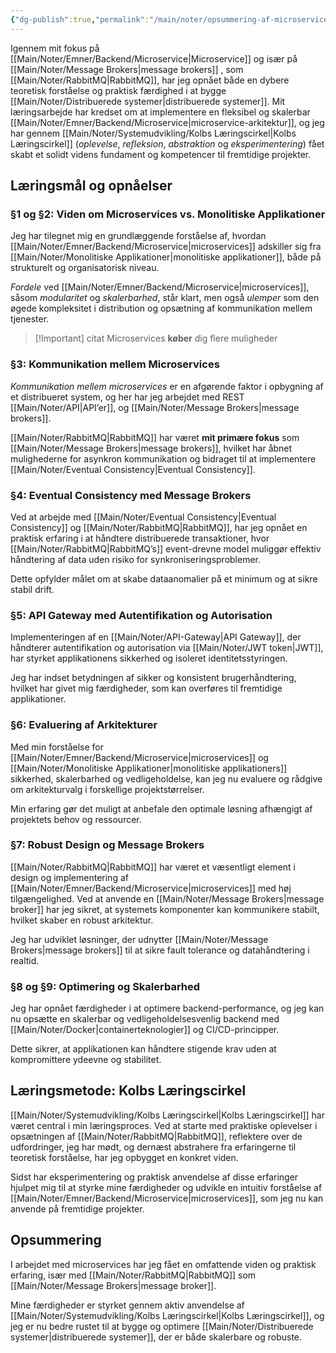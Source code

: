 ```yaml
---
{"dg-publish":true,"permalink":"/main/noter/opsummering-af-microservices/","created":"2024-11-13T07:56:06.862+01:00"}
---
```


Igennem mit fokus på [[Main/Noter/Emner/Backend/Microservice\|Microservice]] og især på [[Main/Noter/Message Brokers\|message brokers]] , som [[Main/Noter/RabbitMQ\|RabbitMQ]], har jeg opnået både en dybere teoretisk forståelse og praktisk færdighed i at bygge [[Main/Noter/Distribuerede systemer\|distribuerede systemer]]. 
Mit læringsarbejde har kredset om at implementere en fleksibel og skalerbar [[Main/Noter/Emner/Backend/Microservice\|microservice-arkitektur]], og jeg har gennem [[Main/Noter/Systemudvikling/Kolbs Læringscirkel\|Kolbs Læringscirkel]] (*oplevelse*, *refleksion*, *abstraktion* og *eksperimentering*) fået skabt et solidt videns fundament og kompetencer til fremtidige projekter.

## Læringsmål og opnåelser

### §1 og §2: Viden om Microservices vs. Monolitiske Applikationer

Jeg har tilegnet mig en grundlæggende forståelse af, hvordan [[Main/Noter/Emner/Backend/Microservice\|microservices]] adskiller sig fra [[Main/Noter/Monolitiske Applikationer\|monolitiske applikationer]], både på strukturelt og organisatorisk niveau. 

*Fordele* ved [[Main/Noter/Emner/Backend/Microservice\|microservices]], såsom *modularitet* og *skalerbarhed*, står klart, men også *ulemper* som den øgede kompleksitet i distribution og opsætning af kommunikation mellem tjenester.

> [!Important] citat
> Microservices **køber** dig flere muligheder

### §3: Kommunikation mellem Microservices

*Kommunikation mellem microservices* er en afgørende faktor i opbygning af et distribueret system, og her har jeg arbejdet med REST [[Main/Noter/API\|API’er]], og [[Main/Noter/Message Brokers\|message brokers]]. 

[[Main/Noter/RabbitMQ\|RabbitMQ]] har været **mit primære fokus** som  [[Main/Noter/Message Brokers\|message brokers]], hvilket har åbnet mulighederne for asynkron kommunikation og bidraget til at implementere [[Main/Noter/Eventual Consistency\|Eventual Consistency]].

### §4: Eventual Consistency med Message Brokers

Ved at arbejde med [[Main/Noter/Eventual Consistency\|Eventual Consistency]] og [[Main/Noter/RabbitMQ\|RabbitMQ]], har jeg opnået en praktisk erfaring i at håndtere distribuerede transaktioner, hvor [[Main/Noter/RabbitMQ\|RabbitMQ’s]] event-drevne model muliggør effektiv håndtering af data uden risiko for synkroniseringsproblemer. 

Dette opfylder målet om at skabe dataanomalier på et minimum og at sikre stabil drift.

### §5: API Gateway med Autentifikation og Autorisation

Implementeringen af en [[Main/Noter/API-Gateway\|API Gateway]], der håndterer autentifikation og autorisation via [[Main/Noter/JWT token\|JWT]], har styrket applikationens sikkerhed og isoleret identitetsstyringen. 

Jeg har indset betydningen af sikker og konsistent brugerhåndtering, hvilket har givet mig færdigheder, som kan overføres til fremtidige applikationer.

### §6: Evaluering af Arkitekturer

Med min forståelse for [[Main/Noter/Emner/Backend/Microservice\|microservices]] og [[Main/Noter/Monolitiske Applikationer\|monolitiske applikationers]] sikkerhed, skalerbarhed og vedligeholdelse, kan jeg nu evaluere og rådgive om arkitekturvalg i forskellige projektstørrelser. 

Min erfaring gør det muligt at anbefale den optimale løsning afhængigt af projektets behov og ressourcer.

### §7: Robust Design og Message Brokers

[[Main/Noter/RabbitMQ\|RabbitMQ]] har været et væsentligt element i design og implementering af [[Main/Noter/Emner/Backend/Microservice\|microservices]] med høj tilgængelighed. Ved at anvende en [[Main/Noter/Message Brokers\|message broker]] har jeg sikret, at systemets komponenter kan kommunikere stabilt, hvilket skaber en robust arkitektur. 

Jeg har udviklet løsninger, der udnytter [[Main/Noter/Message Brokers\|message brokers]] til at sikre fault tolerance og datahåndtering i realtid.

### §8 og §9: Optimering og Skalerbarhed

Jeg har opnået færdigheder i at optimere backend-performance, og jeg kan nu opsætte en skalerbar og vedligeholdelsesvenlig backend med [[Main/Noter/Docker\|containerteknologier]] og CI/CD-principper. 

Dette sikrer, at applikationen kan håndtere stigende krav uden at kompromittere ydeevne og stabilitet.

## Læringsmetode: Kolbs Læringscirkel

[[Main/Noter/Systemudvikling/Kolbs Læringscirkel\|Kolbs Læringscirkel]] har været central i min læringsproces. Ved at starte med praktiske oplevelser i opsætningen af [[Main/Noter/RabbitMQ\|RabbitMQ]], reflektere over de udfordringer, jeg har mødt, og dernæst abstrahere fra erfaringerne til teoretisk forståelse, har jeg opbygget en konkret viden. 

Sidst har eksperimentering og praktisk anvendelse af disse erfaringer hjulpet mig til at styrke mine færdigheder og udvikle en intuitiv forståelse af [[Main/Noter/Emner/Backend/Microservice\|microservices]], som jeg nu kan anvende på fremtidige projekter.

## Opsummering

I arbejdet med microservices har jeg fået en omfattende viden og praktisk erfaring, især med [[Main/Noter/RabbitMQ\|RabbitMQ]] som [[Main/Noter/Message Brokers\|message broker]]. 

Mine færdigheder er styrket gennem aktiv anvendelse af [[Main/Noter/Systemudvikling/Kolbs Læringscirkel\|Kolbs Læringscirkel]], og jeg er nu bedre rustet til at bygge og optimere [[Main/Noter/Distribuerede systemer\|distribuerede systemer]], der er både skalerbare og robuste.
